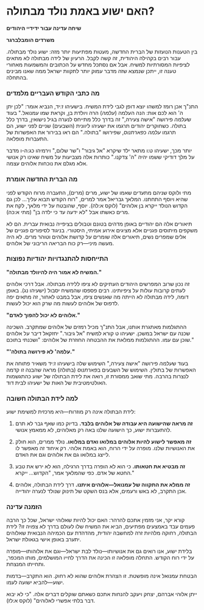 # האם ישוע באמת נולד מבתולה?

**שיחה עדינה עבור ידידיי היהודים**

**משרדים הומבלברגר**

בין הטענות הנועזות של הברית החדשה, מעטות מפתיעות יותר מזה: ישוע נולד מבתולה. עבור רבים בקהילה היהודית, זה קשה לקבל. הרעיון של לידה מבתולה לא מתאים לציפיות המסורתיות למשיח. אבל אם נסתכל מחדש על הכתובים והמשמעות מאחורי טענה זו, ייתכן שנמצא שזה מדבר עמוק יותר לתקוות ישראל ממה שאנו מבינים בהתחלה.

### מה כתבי הקודש העבריים מלמדים

התנ"ך אכן רומז למשהו יוצא דופן לגבי לידת המשיח. בישעיהו ז:יד, הנביא אומר: "לכן יתן ה' הוא לכם אות: הנה העלמה (*עלמה*) הרה ויולדת בן, וקראת שמו עמנואל." בעוד ש*עלמה* פירושה "אישה צעירה," זה בדרך כלל מתייחס לנערה בגיל נישואין, בדרך כלל בתולה. כשחוקרים יהודים תרגמו את ישעיהו ליוונית (השבעים) שניים לפני ישוע, הם תרגמו *עלמה* כ*פארתנוס*, שפירושו "בתולה." הם ראו בבירור את האפשרות של התעברות מופלאה.

יותר מכך, ישעיהו ט:ו מתאר ילד שיקרא "אל גיבור" ו"שר שלום," וירמיהו כג:ה-ו מדבר על מלך דודיקי ששמו יהיה "ה' צדקנו." כותרות אלה מצביעות על משיח שאינו רק אנושי אלא מגלם את נוכחות אלוהים עצמה.

### מה הברית החדשה אומרת

מתי ולוקס שניהם מתעדים שאמו של ישוע, מרים (מרים), התעברה מרוח הקודש לפני שהיא ויוסף התחתנו. המלאך גבריאל אמר למרים, "רוח הקודש תבוא עליך... לכן גם הקדוש הנולד ייקרא בן אלוהים" (לוקס א:לה). יוסף, שהובטח על ידי מלאך, לקח את מרים כאשתו אבל "לא ידעה עד כי ילדה בן" (מתי א:כה).

תיאורים אלה הם יהודיים באופן מדהים בטונם וטבולים בציפייה נבואית עברית. הם לא משקפים מיתוסים פגניים אלא מציגים אירוע אמיתי, היסטורי. בניגוד לסיפורים פגניים של אלים שמפרים נשים, תיאורים אלה שומרים על קדושת אלוהים וטוהר מרים. לא היה מעשה מיני—רק כוח הבריאה הריבוני של אלוהים.

### התייחסות להתנגדויות יהודיות נפוצות

**"המשיח לא אמור היה להיוולד מבתולה."**

זה נכון שרוב המפרשים היהודים העתיקים לא ציפו ללידה מבתולה. אבל דרכי אלוהים לעתים קרובות עולות על ציפיותינו. רבים פספסו שהמשיח יסבול (ישעיהו נג). באופן דומה, לידה מבתולה לא הייתה מה שאנשים ציפו, אבל במבט לאחור, זה מתאים יפה לדפוס של אלוהים לעשות מה שרק הוא יכול לעשות.

**"אלוהים לא יכול להפוך לאדם."**

ההתגלמות מאתגרת אותנו, אבל התנ"ך מכיל רמזים של אלוהים שמתקרב. השכינה שכנה עם ישראל במשכן. ישעיהו ט קורא למשיח "אל גיבור." יחזקאל דיבר על אלוהים שוכן עם עמו. ההתגלמות ממלאת את ההבטחה החוזרת של אלוהים: "ושכנתי בתוכם."

**"'עלמה' לא פירושה בתולה."**

בעוד ש*עלמה* פירושה "אישה צעירה," השימוש שלה בישעיהו ז:יד משאיר פתוחה את האפשרות של בתולין. השימוש של השבעים ב*פארתנוס* (בתולה) מראה שהבנה זו קדמה לנצרות בהרבה. מתי שואב ממסורת זו, רואה את לידת הבתולה של ישוע כהתגשמות האולטימטיבית של האות של ישעיהו לבית דוד.

### למה לידת הבתולה חשובה

לידת הבתולה אינה רק מוזרות—היא מרכזית למשימת ישוע:

1. **זה מראה שהישועה היא עבודה של אלוהים בלבד.** בדיוק כמו שאף גבר לא תרם להתעברות ישוע, כך הישועה שלנו באה רק מאלוהים, לא ממאמץ אנושי.

2. **זה מאפשר לישוע להיות אלוהים במלואו ואדם במלואו.** נולד ממרים, הוא חולק את האנושיות שלנו. מופרה על ידי הרוח, הוא באמת אלוהי. רק איחוד זה מאפשר לו לייצג במלואו גם את אלוהים וגם את האדם.

3. **זה מבטיא את חטאותו.** כי הוא לא הופרה בדרך הרגילה, הוא לא ירש את טבע החטא של אדם. כפי שהמלאך אמר, "הקדוש... ייקרא."

4. **זה ממלא את התקווה של עמנואל—אלוהים איתנו.** דרך לידת הבתולה, אלוהים אכן התקרב, לא באש ורעמים, אלא בנס השקט של תינוק שנולד לנערה יהודייה.

### הזמנה עדינה

קורא יקר, אני מזמין אתכם להרהר: האם יכול להיות שאלוהי ישראל, שכל כך הרבה פעמים עבד באמצעים מפתיעים, הביא את המשיח שלו לעולם בדרך לא צפויה זו? לידת הבתולה, רחוקה מלהיות זרה למחשבה יהודית, מהדהדת עם הכמיהה הנבואית שאלוהים יתערב באופן אישי בגאולת ישראל.

בלידת ישוע, אנו רואים גם את אנושיותו—נולד לבת ישראל—וגם את אלוהותו—מופרה על ידי רוח הקודש. התחלה מופלאה זו הכינה את הדרך לחייו המושלמים, מותו המכפר, ותחייתו המנצחת.

הבטחת עמנואל אינה מופשטת. זו הצהרת אלוהים שהוא לא רחוק. הוא התקרב—בדמות ישוע—להביא ישועה לעמו.

ייתן אלוהי אברהם, יצחק ויעקב להנחות אתכם כשאתם שוקלים דברים אלה. "כי לא יבוא דבר בלתי אפשרי לאלוהים" (לוקס א:לז). 